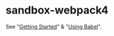 # sandbox-webpack4

See "[Getting Started](https://webpack.js.org/guides/getting-started/)" & "[Using Babel](https://babeljs.io/docs/setup/#installation)".

